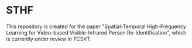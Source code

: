 # STHF
This repository is created for the paper "Spatial-Temporal High-Frequency Learning for Video-based Visible-Infrared Person Re-Identification", which is currently under review in TCSVT.
